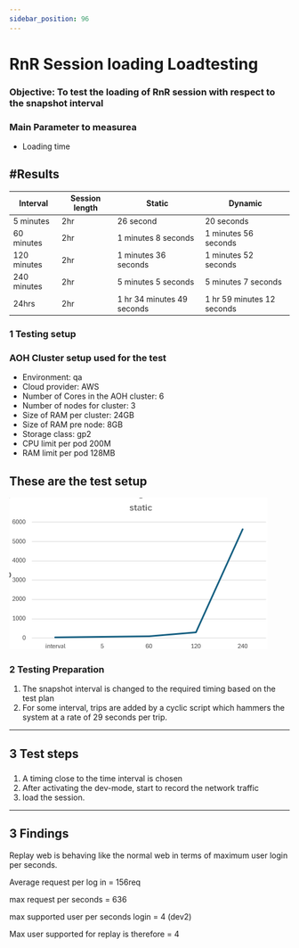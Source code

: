 ```yaml
---
sidebar_position: 96
---
```


# RnR Session loading Loadtesting 

### Objective: To test the loading of RnR session with respect to the snapshot interval

### Main Parameter to measurea
- Loading time 

## #Results


<table>
  <thead>
    <tr>
      <th>Interval </th>
      <th>Session length </th>
      <th>Static</th>
      <th>Dynamic</th>
    </tr>
  </thead>
  <tbody>
    <tr>
      <td >5 minutes</td>
      <td> 2hr</td>
      <td>26 second</td>
      <td> 20 seconds</td>
    </tr>
    <tr>
      <td >60 minutes</td>
      <td>  2hr</td>
      <td>1 minutes 8 seconds</td>
      <td>1 minutes 56 seconds</td>
    </tr>
	<tr>
      <td >120 minutes</td>
      <td>  2hr</td>
      <td>1 minutes 36 seconds</td>
      <td>1 minutes 52 seconds</td>
    </tr>
    <tr>
      <td >240 minutes</td>
      <td>  2hr</td>
      <td>5 minutes 5 seconds</td>
      <td>5 minutes 7 seconds</td>
    </tr>
    <tr>
      <td >24hrs</td>
      <td>  2hr</td>
      <td>1 hr 34 minutes 49 seconds</td>
      <td>1 hr 59 minutes 12 seconds</td>
    </tr>

  </tbody>
</table>




### 1 Testing setup


### AOH Cluster setup used for the test

- Environment:                        	qa
- Cloud provider:                     	AWS
- Number of Cores in the AOH cluster: 	6
- Number of nodes for cluster:        	3
- Size of RAM per cluster:            	24GB
- Size of RAM pre node:               	8GB
- Storage class:                     	gp2
- CPU limit per pod			200M
- RAM limit per pod			128MB

## These are the test setup


![Message Bus](./images/RnR_loadingchart.png)


### 2 Testing Preparation
1) The snapshot interval is changed to the required timing based on the test plan
2)  For some interval, trips are added by a cyclic script which hammers the system at a rate of 29 seconds per trip.



---
3 Test steps
---
<!-- Chapter content here -->

### 
1) A timing close to the time interval is chosen
2) After activating the dev-mode, start to record the network traffic
3) load the session.


---
3 Findings
---
Replay web is behaving like the normal web in terms of maximum user login per seconds.



Average request per log in  = 156req

max request per seconds = 636

max supported user per seconds login = 4 (dev2)

Max user supported for replay is therefore = 4
